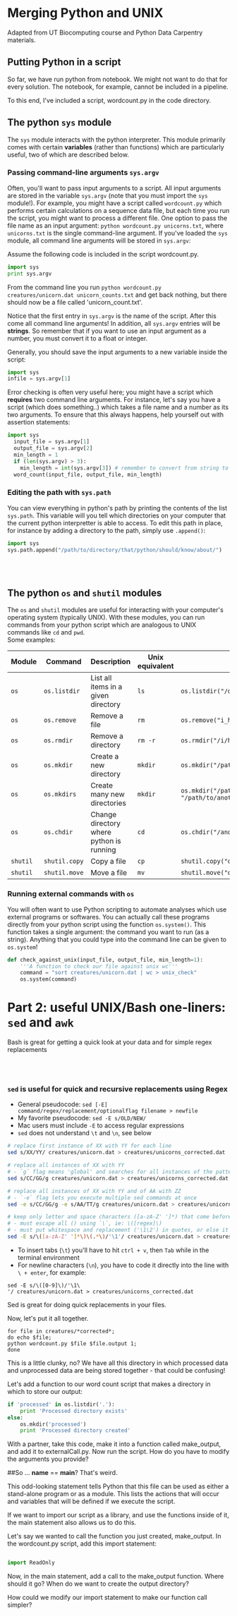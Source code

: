 # Merging Python and UNIX

Adapted from UT Biocomputing course and Python Data Carpentry materials.

## Putting Python in a script

So far, we have run python from notebook. We might not want to do that for every solution. The notebook, for example, cannot be included in a pipeline.

To this end, I've included a script, wordcount.py in the code directory. 


## The python `sys` module

The `sys` module interacts with the python interpreter. This module primarily comes with certain **variables** (rather than functions) which are particularly useful, two of which are described below.

### Passing command-line arguments `sys.argv`
Often, you'll want to pass input arguments to a script. All input arguments are stored in the variable `sys.argv` (note that you must import the `sys` module!). For example, you might have a script called `wordcount.py` which performs certain calculations on a sequence data file, but each time you run the script, you might want to process a different file. One option to pass the file name as an input argument: `python wordcount.py unicorns.txt`, where `unicorns.txt` is the single command-line argument. If you've loaded the `sys` module, all command line arguments will be stored in `sys.argv`:

Assume the following code is included in the script wordcount.py. 
```python
import sys
print sys.argv
```
From the command line you run `python wordcount.py creatures/unicorn.dat unicorn_counts.txt` and get back nothing, but there should now be a file called 'unicorn_count.txt'.


Notice that the first entry in `sys.argv` is the name of the script. After this come all command line arguments! In addition, all `sys.argv` entries will be **strings**. So remember that if you want to use an input argument as a number, you must convert it to a float or integer.

Generally, you should save the input arguments to a new variable inside the script:
```python
import sys
infile = sys.argv[1]
```

Error checking is often very useful here; you might have a script which **requires** two command line arguments. For instance, let's say you have a script (which does something..) which takes a file name and a number as its two arguments. To ensure that this always happens, help yourself out with assertion statements:

```python
import sys
  input_file = sys.argv[1]
  output_file = sys.argv[2]
  min_length = 1
  if (len(sys.argv) > 3):
    min_length = int(sys.argv[3]) # remember to convert from string to int, as needed!
  word_count(input_file, output_file, min_length) 
```


### Editing the path with `sys.path`

You can view everything in python's path by printing the contents of the list `sys.path`. This variable will you tell which directories on your computer that the current python interpretter is able to access. To edit this path in place, for instance by adding a directory to the path, simply use `.append()`:
```python
import sys
sys.path.append("/path/to/directory/that/python/should/know/about/")
```

<br><br>
## The python `os` and `shutil` modules

The `os` and `shutil` modules are useful for interacting with your computer's operating system (typically UNIX). With these modules, you can run commands from your python script which are analogous to UNIX commands like `cd` and `pwd`. 
<br>Some examples:

Module | Command  |  Description | Unix equivalent | Example
-------|----------|--------------|-----------------|--------
`os` | `os.listdir`| List all items in a given directory | `ls` | `os.listdir("/directory/of/interest/")`
`os` | `os.remove` | Remove a file | `rm` | `os.remove("i_hate_this_file.txt")`
`os` | `os.rmdir` | Remove a directory | `rm -r`| `os.rmdir("/i/hate/this/directory/")`
`os` | `os.mkdir`  | Create a new directory | `mkdir` |`os.mkdir("/path/to/brand/new/directory/")`
`os` | `os.mkdirs`  | Create many new directories | `mkdir`|`os.mkdir("/path/to/a/brand/new/directory/", "/path/to/another/brand/new/directory/")`
`os` | `os.chdir`  | Change directory where python is running | `cd` | `os.chdir("/another/directory/where/i/want/to/be/")`
`shutil` | `shutil.copy` | Copy a file | `cp` | `shutil.copy("old_file.txt", "new_file.txt")`
`shutil` | `shutil.move` | Move a file | `mv` | `shutil.move("old_file.txt", "new_file.txt")`


### Running external commands with `os`

You will often want to use Python scripting to automate analyses which use external programs or softwares. You can actually call these programs directly from your python script using the function `os.system()`. This function takes a single argument: the command you want to run (as a string). Anything that you could type into the command line can be given to `os.system`!

```python
def check_against_unix(input_file, output_file, min_length=1):
	'''A function to check our file against unix wc'''
	command = "sort creatures/unicorn.dat | wc > unix_check"
	os.system(command)	
```

# Part 2: useful UNIX/Bash one-liners: `sed`  and `awk`

Bash is great for getting a quick look at your data and for simple regex replacements

<br><br>
### `sed` is useful for quick and recursive replacements using Regex

* General pseudocode: `sed [-E] command/regex/replacement/optionalflag filename > newfile`
* My favorite pseudocode: `sed -E s/OLD/NEW/`
* Mac users must include `-E` to access regular expressions
* `sed` does not understand `\t` and `\n`, see below

```bash
# replace first instance of XX with YY for each line
sed s/XX/YY/ creatures/unicorn.dat > creatures/unicorns_corrected.dat
```

```bash
# replace all instances of XX with YY 
# - `g` flag means 'global' and searches for all instances of the pattern
sed s/CC/GG/g creatures/unicorn.dat > creatures/unicorns_corrected.dat
```

```bash
# replace all instances of XX with YY and of AA with ZZ
# - `-e` flag lets you execute multiple sed commands at once
sed -e s/CC/GG/g -e s/AA/TT/g creatures/unicorn.dat > creatures/unicorns_corrected.dat
```

```bash
# keep only letter and space characters ([a-zA-Z' ']*) that come before a different type of character in each line
# - must escape all () using `\`, ie: \([regex]\)
# - must put whitespace and replacement ('\1\2') in quotes, or else it is interpreted as a separate command
sed -E s/\([a-zA-Z' ']*\)\(.*\)/'\1'/ creatures/unicorn.dat > creatures/unicorns_corrected.dat
```

* To insert tabs (`\t`) you'll have to hit `ctrl + v`, then `Tab` while in the terminal environment
* For newline characters (`\n`), you have to code it directly into the line with `\ + enter`, for example:

```
sed -E s/\([0-9]\)/'\1\
'/ creatures/unicorn.dat > creatures/unicorns_corrected.dat
```

Sed is great for doing quick replacements in your files.

Now, let's put it all together. 

```UNIX
for file in creatures/*corrected*; 
do echo $file; 
python wordcount.py $file $file.output 1; 
done
```

This is a little clunky, no? We have all this directory in which processed data and unprocessed data are being stored together - that could be confusing!

Let's add a function to our word count script that makes a directory in which to store our output:

```python
if 'processed' in os.listdir('.'):
    print 'Processed directory exists'
else:
    os.mkdir('processed')
    print 'Processed directory created'   
```

With a partner, take this code, make it into a function called make_output, and add it to externalCall.py. Now run the script. How do you have to modify the arguments you provide?


##So ... __name__ == __main__? That's weird.

This odd-looking statement tells Python that this file can be used as either a stand-alone program or as a module. This lists the actions that will occur and variables that will be defined if we execute the script.

If we want to import our script as a library, and use the functions inside of it, the main statement also allows us to do this.

Let's say we wanted to call the function you just created, make_output. In the wordcount.py script, add this import statement:

```python

import ReadOnly

```

Now, in the main statement, add a call to the make_output function. Where should it go? When do we want to create the output directory?

How could we modify our import statement to make our function call simpler?
